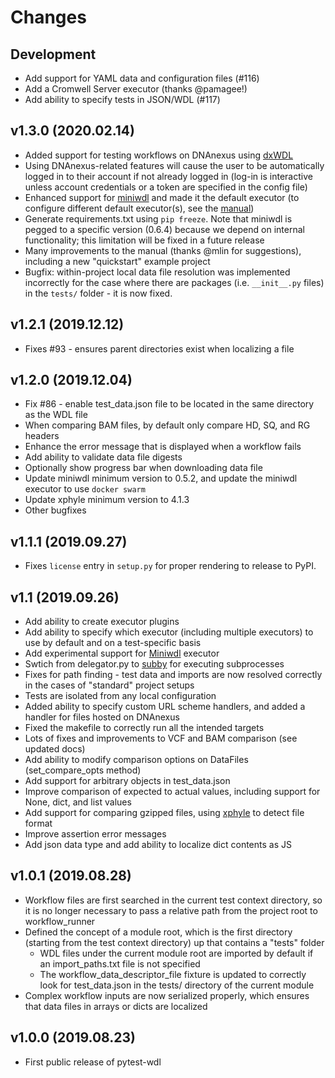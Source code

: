 # Changes

## Development

* Add support for YAML data and configuration files (#116)
* Add a Cromwell Server executor (thanks @pamagee!)
* Add ability to specify tests in JSON/WDL (#117)

## v1.3.0 (2020.02.14)

* Added support for testing workflows on DNAnexus using [dxWDL](https://github.com/dnanexus/dxWDL)
* Using DNAnexus-related features will cause the user to be automatically logged in to their account if not already logged in (log-in is interactive unless account credentials or a token are specified in the config file)
* Enhanced support for [miniwdl]() and made it the default executor (to configure different default executor(s), see the [manual](https://pytest-wdl.readthedocs.io/en/stable/manual.html#configuration))
* Generate requirements.txt using `pip freeze`. Note that miniwdl is pegged to a specific version (0.6.4) because we depend on internal functionality; this limitation will be fixed in a future release
* Many improvements to the manual (thanks @mlin for suggestions), including a new "quickstart" example project
* Bugfix: within-project local data file resolution was implemented incorrectly for the case where there are packages (i.e. `__init__.py` files) in the `tests/` folder - it is now fixed.
    
## v1.2.1 (2019.12.12)

* Fixes #93 - ensures parent directories exist when localizing a file

## v1.2.0 (2019.12.04)

* Fix #86 - enable test_data.json file to be located in the same directory as the WDL file
* When comparing BAM files, by default only compare HD, SQ, and RG headers
* Enhance the error message that is displayed when a workflow fails
* Add ability to validate data file digests
* Optionally show progress bar when downloading data file
* Update miniwdl minimum version to 0.5.2, and update the miniwdl executor to use `docker swarm`
* Update xphyle minimum version to 4.1.3
* Other bugfixes

## v1.1.1 (2019.09.27)

* Fixes `license` entry in `setup.py` for proper rendering to release to PyPI.

## v1.1 (2019.09.26)

* Add ability to create executor plugins
* Add ability to specify which executor (including multiple executors) to use by default and on a test-specific basis
* Add experimental support for [Miniwdl](https://github.com/chanzuckerberg/miniwdl) executor
* Swtich from delegator.py to [subby](https://github.com/jdidion/subby) for executing subprocesses
* Fixes for path finding - test data and imports are now resolved correctly in the cases of "standard" project setups
* Tests are isolated from any local configuration
* Added ability to specify custom URL scheme handlers, and added a handler for files hosted on DNAnexus
* Fixed the makefile to correctly run all the intended targets
* Lots of fixes and improvements to VCF and BAM comparison (see updated docs)
* Add ability to modify comparison options on DataFiles (set_compare_opts method)
* Add support for arbitrary objects in test_data.json
* Improve comparison of expected to actual values, including support for None, dict, and list values
* Add support for comparing gzipped files, using [xphyle](https://github.com/jdidion/xphyle) to detect file format
* Improve assertion error messages
* Add json data type and add ability to localize dict contents as JS

## v1.0.1 (2019.08.28)

* Workflow files are first searched in the current test context directory, so it is no longer necessary to pass a relative path from the project root to workflow_runner
* Defined the concept of a module root, which is the first directory (starting from the test context directory) up that contains a "tests" folder
    * WDL files under the current module root are imported by default if an import_paths.txt file is not specified
    * The workflow_data_descriptor_file fixture is updated to correctly look for test_data.json in the tests/ directory of the current module
* Complex workflow inputs are now serialized properly, which ensures that data files in arrays or dicts are localized

## v1.0.0 (2019.08.23)

* First public release of pytest-wdl
